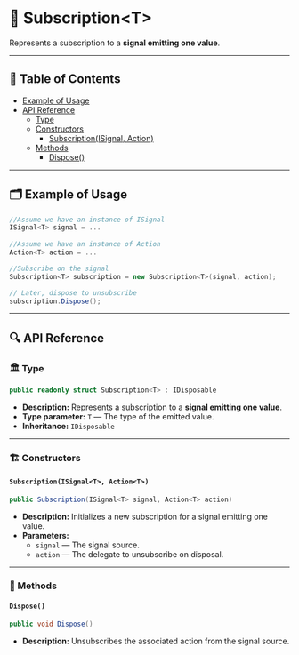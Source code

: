 # 🧩 Subscription&lt;T&gt;

Represents a subscription to a <b>signal emitting one value</b>.

---

## 📑 Table of Contents

- [Example of Usage](#-example-of-usage)
- [API Reference](#-api-reference)
    - [Type](#-type)
    - [Constructors](#-constructors)
        - [Subscription(ISignal, Action)](#subscriptionisignalt-actiont)
    - [Methods](#-methods)
        - [Dispose()](#dispose)

---

## 🗂 Example of Usage

```csharp
//Assume we have an instance of ISignal
ISignal<T> signal = ...
    
//Assume we have an instance of Action 
Action<T> action = ...

//Subscribe on the signal
Subscription<T> subscription = new Subscription<T>(signal, action);

// Later, dispose to unsubscribe
subscription.Dispose();
```

---

## 🔍 API Reference

### 🏛️ Type <div id="-type"></div>

```csharp
public readonly struct Subscription<T> : IDisposable
```

- **Description:** Represents a subscription to a <b>signal emitting one value</b>.
- **Type parameter:** `T` — The type of the emitted value.
- **Inheritance:** `IDisposable`

---

### 🏗️ Constructors <div id="-constructors"></div>

#### `Subscription(ISignal<T>, Action<T>)`

```csharp
public Subscription(ISignal<T> signal, Action<T> action)
```

- **Description:** Initializes a new subscription for a signal emitting one value.
- **Parameters:**
    - `signal` — The signal source.
    - `action` — The delegate to unsubscribe on disposal.

---

### 🏹 Methods

#### `Dispose()`

```csharp
public void Dispose()
```

- **Description:** Unsubscribes the associated action from the signal source.